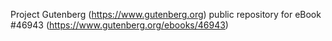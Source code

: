 Project Gutenberg (https://www.gutenberg.org) public repository for eBook #46943 (https://www.gutenberg.org/ebooks/46943)

